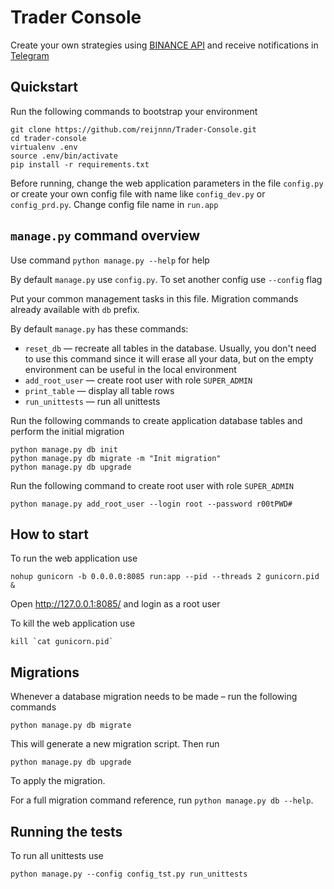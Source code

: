 # Trader Console

Create your own strategies using [BINANCE API](https://binance-docs.github.io/apidocs/spot/en/) and receive notifications in [Telegram](https://telegram.org/)

## Quickstart

Run the following commands to bootstrap your environment
```
git clone https://github.com/reijnnn/Trader-Console.git
cd trader-console
virtualenv .env
source .env/bin/activate
pip install -r requirements.txt
```

Before running, change the web application parameters in the file `config.py` or create your own config file with name like `config_dev.py` or `config_prd.py`. Change config file name in `run.app`

## `manage.py` command overview

Use command `python manage.py --help` for help

By default `manage.py` use `config.py`. To set another config use `--config` flag

Put your common management tasks in this file.
Migration commands already available with `db` prefix.

By default `manage.py` has these commands:
* `reset_db` — recreate all tables in the database. Usually, you don't need to use this command since it will erase all your data, but on the empty environment can be useful in the local environment
* `add_root_user` — create root user with role `SUPER_ADMIN`
* `print_table` — display all table rows
* `run_unittests` — run all unittests

Run the following commands to create application database tables and perform the initial migration
```
python manage.py db init
python manage.py db migrate -m "Init migration"
python manage.py db upgrade
```
Run the following command to create root user with role `SUPER_ADMIN`
```
python manage.py add_root_user --login root --password r00tPWD#
```

## How to start

To run the web application use
```
nohup gunicorn -b 0.0.0.0:8085 run:app --pid --threads 2 gunicorn.pid &
```
Open http://127.0.0.1:8085/ and login as a root user

To kill the web application use
```
kill `cat gunicorn.pid`
```

## Migrations

Whenever a database migration needs to be made – run the following commands
```
python manage.py db migrate
```
This will generate a new migration script. Then run
```
python manage.py db upgrade
```
To apply the migration.

For a full migration command reference, run `python manage.py db --help`.

## Running the tests

To run all unittests use

`python manage.py --config config_tst.py run_unittests`
